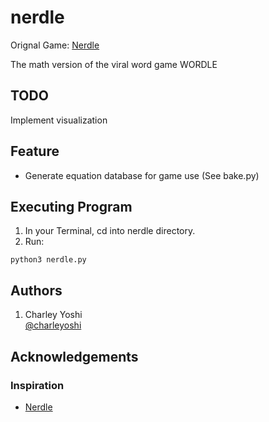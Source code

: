 # nerdle
Orignal Game: [Nerdle](https://nerdlegame.com/)

The math version of the viral word game WORDLE


## TODO
Implement visualization


## Feature
* Generate equation database for game use (See bake.py) 

## Executing Program
1. In your Terminal, cd into nerdle directory. 
2. Run:
```
python3 nerdle.py
```


## Authors
1.  Charley Yoshi  
[@charleyoshi](https://charleyoshi.github.io)

## Acknowledgements
### Inspiration
* [Nerdle](https://nerdlegame.com/)
